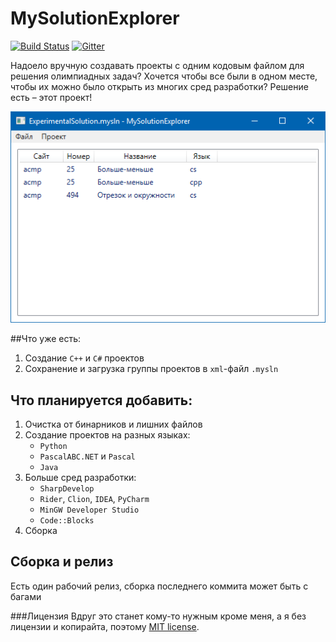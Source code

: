# MySolutionExplorer
[![Build Status](https://travis-ci.org/prekel/MySolutionExplorer.svg?branch=master)](https://travis-ci.org/prekel/MySolutionExplorer) [![Gitter](https://badges.gitter.im/MySolutionExplorer/Lobby.svg)](https://gitter.im/MySolutionExplorer/Lobby?utm_source=badge&utm_medium=badge&utm_campaign=pr-badge&utm_content=body_badge)

Надоело вручную создавать проекты с одним кодовым файлом для решения олимпиадных задач? Хочется чтобы все были в одном месте, чтобы их можно было открыть из многих сред разработки? Решение есть – этот проект!

![Основной экран, слева список проектов в решении, справа меню создания и загрузки](Screenshot.png)

##Что уже есть:
 1. Создание `C++` и `C#` проектов
 2. Сохранение и загрузка группы проектов в `xml`-файл `.mysln`

## Что планируется добавить:
1. Очистка от бинарников и лишних файлов
2. Создание проектов на разных языках:
     - `Python`
     - `PascalABC.NET` и `Pascal`
     - `Java`
3. Больше сред разработки:
     - `SharpDevelop`
     - `Rider`, `Clion`, `IDEA`, `PyCharm`
     - `MinGW Developer Studio`
     - `Code::Blocks`
4. Сборка
 
## Сборка и релиз
Есть один рабочий релиз, сборка последнего коммита может быть с багами

###Лицензия
Вдруг это станет кому-то нужным кроме меня, а я без лицензии и копирайта, поэтому [MIT license](LICENSE).
